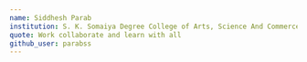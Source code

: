 ```yaml
---
name: Siddhesh Parab
institution: S. K. Somaiya Degree College of Arts, Science And Commerce
quote: Work collaborate and learn with all
github_user: parabss
---
```

